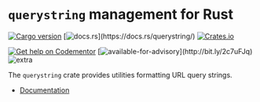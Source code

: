 `querystring` management for Rust
====================

[![Cargo version](https://img.shields.io/crates/v/querystring.svg)](https://crates.io/crates/querystring)
[![docs.rs](https://img.shields.io/badge/docs-rc-4EC329.svg?)](https://docs.rs/querystring/)
[![Crates.io](https://img.shields.io/crates/d/querystring)](https://crates.io/crates/querystring)

[![Get help on Codementor](https://cdn.codementor.io/badges/get_help_github.svg)](https://www.codementor.io/francois-guillaume-ribreau?utm_source=github&utm_medium=button&utm_term=francois-guillaume-ribreau&utm_campaign=github)  [![available-for-advisory](https://img.shields.io/badge/available%20for%20advising-yes-ff69b4.svg?)](http://bit.ly/2c7uFJq) ![extra](https://img.shields.io/badge/actively%20maintained-yes-ff69b4.svg?)


The `querystring` crate provides utilities <!-- for parsing and --> formatting URL query strings.

- [Documentation](https://docs.rs/querystring/)
